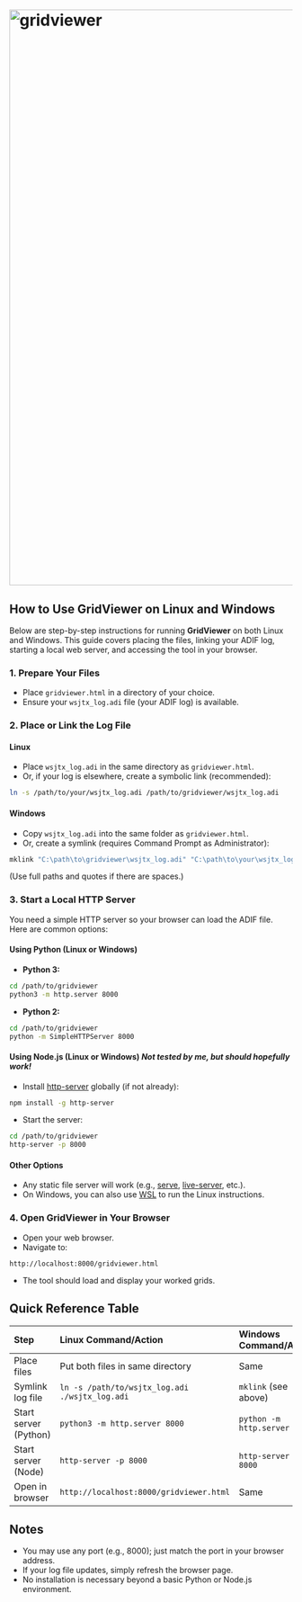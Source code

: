 # <img width="1024" height="1024" alt="gridviewer" src="https://github.com/user-attachments/assets/0f881a14-4194-4a82-a71d-8203ef1d028e" />


## How to Use GridViewer on Linux and Windows

Below are step-by-step instructions for running **GridViewer** on both Linux and Windows. This guide covers placing the files, linking your ADIF log, starting a local web server, and accessing the tool in your browser.

### 1. Prepare Your Files

- Place `gridviewer.html` in a directory of your choice.
- Ensure your `wsjtx_log.adi` file (your ADIF log) is available.


### 2. Place or Link the Log File

#### **Linux**

- Place `wsjtx_log.adi` in the same directory as `gridviewer.html`.
- Or, if your log is elsewhere, create a symbolic link (recommended):

```bash
ln -s /path/to/your/wsjtx_log.adi /path/to/gridviewer/wsjtx_log.adi
```


#### **Windows**

- Copy `wsjtx_log.adi` into the same folder as `gridviewer.html`.
- Or, create a symlink (requires Command Prompt as Administrator):

```cmd
mklink "C:\path\to\gridviewer\wsjtx_log.adi" "C:\path\to\your\wsjtx_log.adi"
```

(Use full paths and quotes if there are spaces.)


### 3. Start a Local HTTP Server

You need a simple HTTP server so your browser can load the ADIF file. Here are common options:

#### **Using Python (Linux or Windows)**

- **Python 3:**

```bash
cd /path/to/gridviewer
python3 -m http.server 8000
```

- **Python 2:**

```bash
cd /path/to/gridviewer
python -m SimpleHTTPServer 8000
```


#### **Using Node.js (Linux or Windows)** *Not tested by me, but should hopefully work!*

- Install [http-server](https://www.npmjs.com/package/http-server) globally (if not already):

```bash
npm install -g http-server
```

- Start the server:

```bash
cd /path/to/gridviewer
http-server -p 8000
```


#### **Other Options**

- Any static file server will work (e.g., [serve](https://www.npmjs.com/package/serve), [live-server](https://www.npmjs.com/package/live-server), etc.).
- On Windows, you can also use [WSL](https://learn.microsoft.com/en-us/windows/wsl/) to run the Linux instructions.


### 4. Open GridViewer in Your Browser

- Open your web browser.
- Navigate to:

```
http://localhost:8000/gridviewer.html
```

- The tool should load and display your worked grids.


## Quick Reference Table

| Step | Linux Command/Action | Windows Command/Action |
| :-- | :-- | :-- |
| Place files | Put both files in same directory | Same |
| Symlink log file | `ln -s /path/to/wsjtx_log.adi ./wsjtx_log.adi` | `mklink` (see above) |
| Start server (Python) | `python3 -m http.server 8000` | `python -m http.server 8000` |
| Start server (Node) | `http-server -p 8000` | `http-server -p 8000` |
| Open in browser | `http://localhost:8000/gridviewer.html` | Same |

## Notes

- You may use any port (e.g., 8000); just match the port in your browser address.
- If your log file updates, simply refresh the browser page.
- No installation is necessary beyond a basic Python or Node.js environment.
